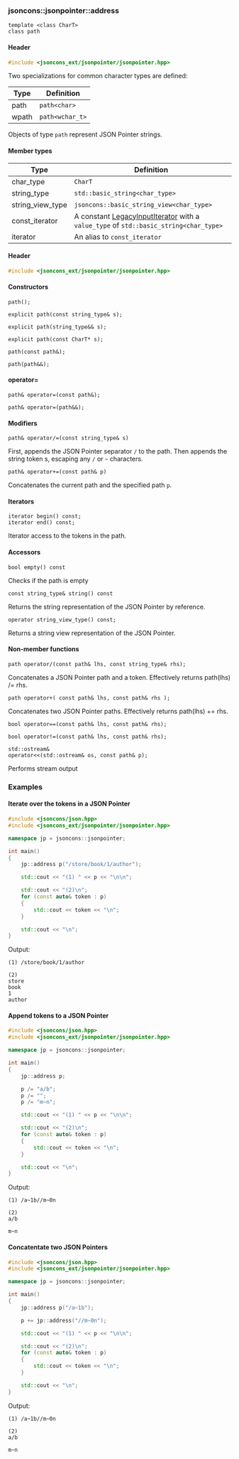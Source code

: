 ### jsoncons::jsonpointer::address

```
template <class CharT>
class path
```
#### Header
```c++
#include <jsoncons_ext/jsonpointer/jsonpointer.hpp>
```

Two specializations for common character types are defined:

Type      |Definition
----------|------------------------------
path      |`path<char>`
wpath     |`path<wchar_t>`

Objects of type `path` represent JSON Pointer strings.

#### Member types
Type        |Definition
------------|------------------------------
char_type   | `CharT`
string_type | `std::basic_string<char_type>`
string_view_type | `jsoncons::basic_string_view<char_type>`
const_iterator | A constant [LegacyInputIterator](https://en.cppreference.com/w/cpp/named_req/InputIterator) with a `value_type` of `std::basic_string<char_type>`
iterator    | An alias to `const_iterator`

#### Header
```c++
#include <jsoncons_ext/jsonpointer/jsonpointer.hpp>
```

#### Constructors

    path();

    explicit path(const string_type& s);

    explicit path(string_type&& s);

    explicit path(const CharT* s);

    path(const path&);

    path(path&&);

#### operator=

    path& operator=(const path&);

    path& operator=(path&&);

#### Modifiers

    path& operator/=(const string_type& s)
First, appends the JSON Pointer separator `/` to the path. Then appends the string token s, escaping any `/` or `~` characters.

    path& operator+=(const path& p)
Concatenates the current path and the specified path `p`. 

#### Iterators

    iterator begin() const;
    iterator end() const;
Iterator access to the tokens in the path.

#### Accessors

    bool empty() const
Checks if the path is empty

    const string_type& string() const
Returns the string representation of the JSON Pointer by reference.

    operator string_view_type() const;
Returns a string view representation of the JSON Pointer.

#### Non-member functions
    path operator/(const path& lhs, const string_type& rhs);
Concatenates a JSON Pointer path and a token. Effectively returns path(lhs) /= rhs.

    path operator+( const path& lhs, const path& rhs );
Concatenates two JSON Pointer paths. Effectively returns path(lhs) += rhs.

    bool operator==(const path& lhs, const path& rhs);

    bool operator!=(const path& lhs, const path& rhs);

    std::ostream&
    operator<<(std::ostream& os, const path& p);
Performs stream output

### Examples

#### Iterate over the tokens in a JSON Pointer

```c++
#include <jsoncons/json.hpp>
#include <jsoncons_ext/jsonpointer/jsonpointer.hpp>

namespace jp = jsoncons::jsonpointer;

int main()
{
    jp::address p("/store/book/1/author");

    std::cout << "(1) " << p << "\n\n";

    std::cout << "(2)\n";
    for (const auto& token : p)
    {
        std::cout << token << "\n";
    }

    std::cout << "\n";
}
```
Output:
```
(1) /store/book/1/author

(2)
store
book
1
author
```

#### Append tokens to a JSON Pointer

```c++
#include <jsoncons/json.hpp>
#include <jsoncons_ext/jsonpointer/jsonpointer.hpp>

namespace jp = jsoncons::jsonpointer;

int main()
{
    jp::address p;

    p /= "a/b";
    p /= "";
    p /= "m~n";

    std::cout << "(1) " << p << "\n\n";

    std::cout << "(2)\n";
    for (const auto& token : p)
    {
        std::cout << token << "\n";
    }

    std::cout << "\n";
}
```
Output:
```
(1) /a~1b//m~0n

(2)
a/b

m~n
```

#### Concatentate two JSON Pointers

```c++
#include <jsoncons/json.hpp>
#include <jsoncons_ext/jsonpointer/jsonpointer.hpp>

namespace jp = jsoncons::jsonpointer;

int main()
{
    jp::address p("/a~1b");

    p += jp::address("//m~0n");

    std::cout << "(1) " << p << "\n\n";

    std::cout << "(2)\n";
    for (const auto& token : p)
    {
        std::cout << token << "\n";
    }

    std::cout << "\n";
}
```
Output:
```
(1) /a~1b//m~0n

(2)
a/b

m~n
```

